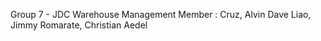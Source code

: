 Group 7 - JDC Warehouse Management
Member :
Cruz, Alvin Dave
Liao, Jimmy 
Romarate, Christian Aedel
